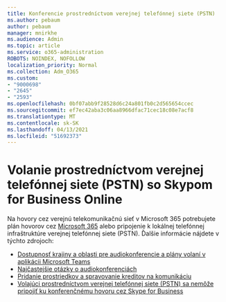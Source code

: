 ```yaml
---
title: Konferencie prostredníctvom verejnej telefónnej siete (PSTN)
ms.author: pebaum
author: pebaum
manager: mnirkhe
ms.audience: Admin
ms.topic: article
ms.service: o365-administration
ROBOTS: NOINDEX, NOFOLLOW
localization_priority: Normal
ms.collection: Adm_O365
ms.custom:
- "9000698"
- "2645"
- "2593"
ms.openlocfilehash: 0bf07abb9f28528d6c24a801fb0c2d565654ccec
ms.sourcegitcommit: ef7ec42aba3c06aa8966dfac71cec18c08e7acf8
ms.translationtype: MT
ms.contentlocale: sk-SK
ms.lasthandoff: 04/13/2021
ms.locfileid: "51692373"
---
```

# <a name="pstn-calling-with-skype-for-business-online"></a>Volanie prostredníctvom verejnej telefónnej siete (PSTN) so Skypom for Business Online

Na hovory cez verejnú telekomunikačnú sieť v Microsoft 365 potrebujete plán hovorov cez [Microsoft 365](https://docs.microsoft.com/microsoftteams/what-is-phone-system-in-office-365#more-about-calling-plans) alebo pripojenie k lokálnej telefónnej infraštruktúre verejnej telefónnej siete (PSTN). Ďalšie informácie nájdete v týchto zdrojoch: 

- [Dostupnosť krajiny a oblasti pre audiokonferencie a plány volaní v aplikácii Microsoft Teams](https://docs.microsoft.com/microsoftteams/country-and-region-availability-for-audio-conferencing-and-calling-plans/country-and-region-availability-for-audio-conferencing-and-calling-plans) 
- [Najčastejšie otázky o audiokonferenciách](https://docs.microsoft.com/microsoftteams/audio-conferencing-common-questions)
- [Pridanie prostriedkov a spravovanie kreditov na komunikáciu](https://docs.microsoft.com/microsoftteams/add-funds-and-manage-communications-credits)
- [Volajúci prostredníctvom verejnej telefónnej siete (PSTN) sa nemôže pripojiť ku konferenčnému hovoru cez Skype for Business](https://docs.microsoft.com/SkypeForBusiness/troubleshoot/online-conferencing/pstn-callers-cant-join-dial-in-call)